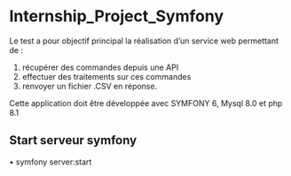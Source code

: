 # Internship_Project_Symfony

Le test a pour objectif principal la réalisation d’un service web permettant de :
1. récupérer des commandes depuis une API
2. effectuer des traitements sur ces commandes
3. renvoyer un fichier .CSV en réponse.
   
Cette application doit être développée avec SYMFONY 6, Mysql 8.0 et php 8.1

## Start serveur symfony

•	symfony server:start

